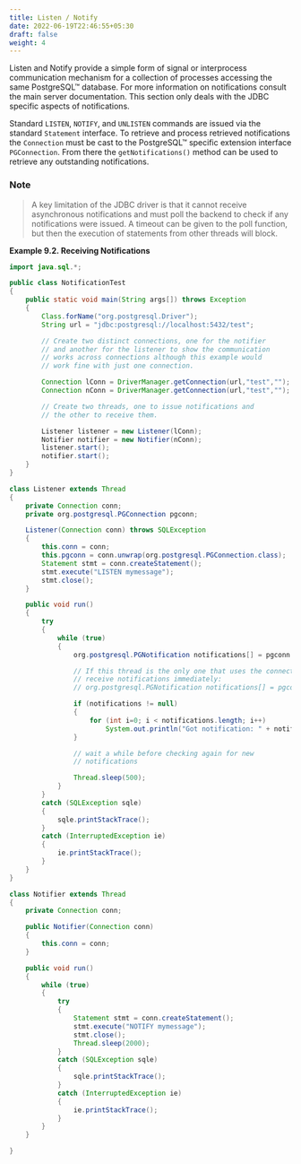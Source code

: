 ```yaml
---
title: Listen / Notify
date: 2022-06-19T22:46:55+05:30
draft: false
weight: 4
---
```


Listen and Notify provide a simple form of signal or interprocess communication
mechanism for a collection of processes accessing the same PostgreSQL™ database.
For more information on notifications consult the main server documentation. This
section only deals with the JDBC specific aspects of notifications.

Standard `LISTEN`, `NOTIFY`, and `UNLISTEN` commands are issued via the standard
`Statement` interface. To retrieve and process retrieved notifications the
`Connection` must be cast to the PostgreSQL™ specific extension interface
`PGConnection`. From there the `getNotifications()` method can be used to retrieve
any outstanding notifications.

### Note

> A key limitation of the JDBC driver is that it cannot receive asynchronous
notifications and must poll the backend to check if any notifications were issued.
A timeout can be given to the poll function, but then the execution of statements
from other threads will block.

<a name="listen-notify-example"></a>
**Example 9.2. Receiving Notifications**

```java
import java.sql.*;

public class NotificationTest
{
	public static void main(String args[]) throws Exception
	{
		Class.forName("org.postgresql.Driver");
		String url = "jdbc:postgresql://localhost:5432/test";

		// Create two distinct connections, one for the notifier
		// and another for the listener to show the communication
		// works across connections although this example would
		// work fine with just one connection.

		Connection lConn = DriverManager.getConnection(url,"test","");
		Connection nConn = DriverManager.getConnection(url,"test","");

		// Create two threads, one to issue notifications and
		// the other to receive them.

		Listener listener = new Listener(lConn);
		Notifier notifier = new Notifier(nConn);
		listener.start();
		notifier.start();
	}
}

class Listener extends Thread
{
	private Connection conn;
	private org.postgresql.PGConnection pgconn;

	Listener(Connection conn) throws SQLException
	{
		this.conn = conn;
		this.pgconn = conn.unwrap(org.postgresql.PGConnection.class);
		Statement stmt = conn.createStatement();
		stmt.execute("LISTEN mymessage");
		stmt.close();
	}

	public void run()
	{
		try
		{
			while (true)
			{
				org.postgresql.PGNotification notifications[] = pgconn.getNotifications();

				// If this thread is the only one that uses the connection, a timeout can be used to
				// receive notifications immediately:
				// org.postgresql.PGNotification notifications[] = pgconn.getNotifications(10000);

				if (notifications != null)
				{
					for (int i=0; i < notifications.length; i++)
						System.out.println("Got notification: " + notifications[i].getName());
				}

				// wait a while before checking again for new
				// notifications

				Thread.sleep(500);
			}
		}
		catch (SQLException sqle)
		{
			sqle.printStackTrace();
		}
		catch (InterruptedException ie)
		{
			ie.printStackTrace();
		}
	}
}

class Notifier extends Thread
{
	private Connection conn;

	public Notifier(Connection conn)
	{
		this.conn = conn;
	}

	public void run()
	{
		while (true)
		{
			try
			{
				Statement stmt = conn.createStatement();
				stmt.execute("NOTIFY mymessage");
				stmt.close();
				Thread.sleep(2000);
			}
			catch (SQLException sqle)
			{
				sqle.printStackTrace();
			}
			catch (InterruptedException ie)
			{
				ie.printStackTrace();
			}
		}
	}

}
```
